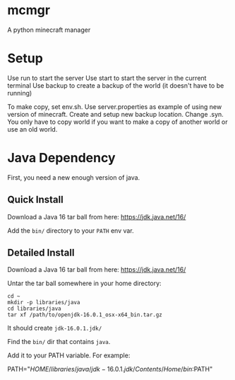 # mcmgr

A python minecraft manager

# Setup

Use run to start the server
Use start to start the server in the current terminal
Use backup to create a backup of the world (it doesn't have to be running)

To make copy, set env.sh. Use server.properties as example of using new version
of minecraft. Create and setup new backup location. Change .syn. You only have
to copy world if you want to make a copy of another world or use an old world.

# Java Dependency

First, you need a new enough version of java.

## Quick Install

Download a Java 16 tar ball from here: https://jdk.java.net/16/

Add the `bin/` directory to your `PATH` env var.

## Detailed Install

Download a Java 16 tar ball from here: https://jdk.java.net/16/

Untar the tar ball somewhere in your home directory:

```
cd ~
mkdir -p libraries/java
cd libraries/java
tar xf /path/to/openjdk-16.0.1_osx-x64_bin.tar.gz
```

It should create `jdk-16.0.1.jdk/`

Find the `bin/` dir that contains `java`.

Add it to your PATH variable. For example:

PATH="$HOME/libraries/java/jdk-16.0.1.jdk/Contents/Home/bin:$PATH"
